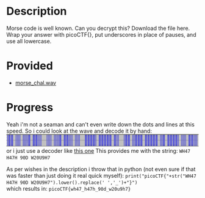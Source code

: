 # Description
Morse code is well known. Can you decrypt this?
Download the file here.
Wrap your answer with picoCTF{}, put underscores in place of pauses, and use all lowercase.

# Provided
- [morse_chal.wav](.prov/280-morse_chal.wav)

# Progress
Yeah i'm not a seaman and can't even write down the dots and lines at this speed. So i could look at the wave and decode it by hand:
![](.img/280-1.png)
or i just use a decoder like [this one](https://databorder.com/transfer/morse-sound-receiver/)
This provides me with the string: `WH47 H47H 90D W20U9H7`

As per wishes in the description i throw that in python (not even sure if that was faster than just doing it real quick myself):
`print("picoCTF{"+str("WH47 H47H 90D W20U9H7").lower().replace(' ','_')+"}")`<br>
which results in: `picoCTF{wh47_h47h_90d_w20u9h7}`
